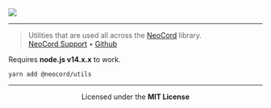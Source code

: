 <img src="https://repository-images.githubusercontent.com/291619880/8b583d80-eb6d-11ea-8300-3206ef4d5136" />

---

> Utilities that are used all across the [NeoCord](https://github.com/neo-cord) library. <br/>
> [NeoCord Support](https://discord.gg/5WD9KhF) &bull; [Github](https://github.com/neo-cord/utils)

Requires **node.js v14.x.x** to work.

```shell script
yarn add @neocord/utils
```

---

<p align="center">Licensed under the <strong>MIT License</strong></p>
